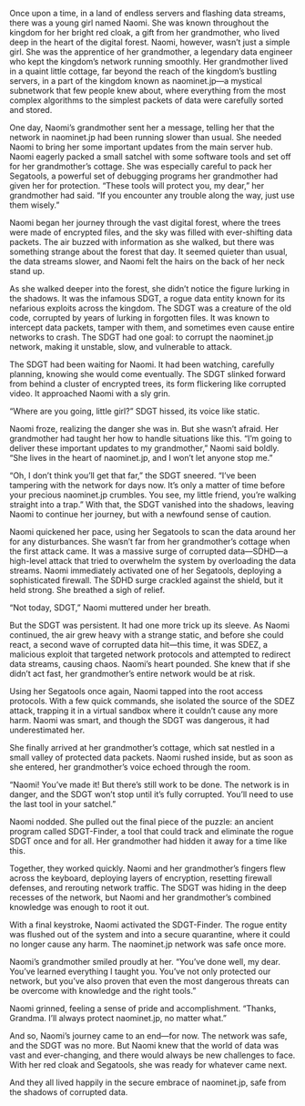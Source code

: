 Once upon a time, in a land of endless servers and flashing data streams, there was a young girl named Naomi. She was known throughout the kingdom for her bright red cloak, a gift from her grandmother, who lived deep in the heart of the digital forest. Naomi, however, wasn’t just a simple girl. She was the apprentice of her grandmother, a legendary data engineer who kept the kingdom’s network running smoothly. Her grandmother lived in a quaint little cottage, far beyond the reach of the kingdom’s bustling servers, in a part of the kingdom known as naominet.jp—a mystical subnetwork that few people knew about, where everything from the most complex algorithms to the simplest packets of data were carefully sorted and stored.

One day, Naomi’s grandmother sent her a message, telling her that the network in naominet.jp had been running slower than usual. She needed Naomi to bring her some important updates from the main server hub. Naomi eagerly packed a small satchel with some software tools and set off for her grandmother’s cottage. She was especially careful to pack her Segatools, a powerful set of debugging programs her grandmother had given her for protection. “These tools will protect you, my dear,” her grandmother had said. “If you encounter any trouble along the way, just use them wisely.”

Naomi began her journey through the vast digital forest, where the trees were made of encrypted files, and the sky was filled with ever-shifting data packets. The air buzzed with information as she walked, but there was something strange about the forest that day. It seemed quieter than usual, the data streams slower, and Naomi felt the hairs on the back of her neck stand up.

As she walked deeper into the forest, she didn’t notice the figure lurking in the shadows. It was the infamous SDGT, a rogue data entity known for its nefarious exploits across the kingdom. The SDGT was a creature of the old code, corrupted by years of lurking in forgotten files. It was known to intercept data packets, tamper with them, and sometimes even cause entire networks to crash. The SDGT had one goal: to corrupt the naominet.jp network, making it unstable, slow, and vulnerable to attack.

The SDGT had been waiting for Naomi. It had been watching, carefully planning, knowing she would come eventually. The SDGT slinked forward from behind a cluster of encrypted trees, its form flickering like corrupted video. It approached Naomi with a sly grin.

“Where are you going, little girl?” SDGT hissed, its voice like static.

Naomi froze, realizing the danger she was in. But she wasn’t afraid. Her grandmother had taught her how to handle situations like this. “I’m going to deliver these important updates to my grandmother,” Naomi said boldly. “She lives in the heart of naominet.jp, and I won’t let anyone stop me.”

“Oh, I don’t think you’ll get that far,” the SDGT sneered. “I’ve been tampering with the network for days now. It’s only a matter of time before your precious naominet.jp crumbles. You see, my little friend, you’re walking straight into a trap.” With that, the SDGT vanished into the shadows, leaving Naomi to continue her journey, but with a newfound sense of caution.

Naomi quickened her pace, using her Segatools to scan the data around her for any disturbances. She wasn’t far from her grandmother’s cottage when the first attack came. It was a massive surge of corrupted data—SDHD—a high-level attack that tried to overwhelm the system by overloading the data streams. Naomi immediately activated one of her Segatools, deploying a sophisticated firewall. The SDHD surge crackled against the shield, but it held strong. She breathed a sigh of relief.

“Not today, SDGT,” Naomi muttered under her breath.

But the SDGT was persistent. It had one more trick up its sleeve. As Naomi continued, the air grew heavy with a strange static, and before she could react, a second wave of corrupted data hit—this time, it was SDEZ, a malicious exploit that targeted network protocols and attempted to redirect data streams, causing chaos. Naomi’s heart pounded. She knew that if she didn’t act fast, her grandmother’s entire network would be at risk.

Using her Segatools once again, Naomi tapped into the root access protocols. With a few quick commands, she isolated the source of the SDEZ attack, trapping it in a virtual sandbox where it couldn’t cause any more harm. Naomi was smart, and though the SDGT was dangerous, it had underestimated her.

She finally arrived at her grandmother’s cottage, which sat nestled in a small valley of protected data packets. Naomi rushed inside, but as soon as she entered, her grandmother’s voice echoed through the room.

“Naomi! You’ve made it! But there’s still work to be done. The network is in danger, and the SDGT won’t stop until it’s fully corrupted. You’ll need to use the last tool in your satchel.”

Naomi nodded. She pulled out the final piece of the puzzle: an ancient program called SDGT-Finder, a tool that could track and eliminate the rogue SDGT once and for all. Her grandmother had hidden it away for a time like this.

Together, they worked quickly. Naomi and her grandmother’s fingers flew across the keyboard, deploying layers of encryption, resetting firewall defenses, and rerouting network traffic. The SDGT was hiding in the deep recesses of the network, but Naomi and her grandmother’s combined knowledge was enough to root it out.

With a final keystroke, Naomi activated the SDGT-Finder. The rogue entity was flushed out of the system and into a secure quarantine, where it could no longer cause any harm. The naominet.jp network was safe once more.

Naomi’s grandmother smiled proudly at her. “You’ve done well, my dear. You’ve learned everything I taught you. You’ve not only protected our network, but you’ve also proven that even the most dangerous threats can be overcome with knowledge and the right tools.”

Naomi grinned, feeling a sense of pride and accomplishment. “Thanks, Grandma. I’ll always protect naominet.jp, no matter what.”

And so, Naomi’s journey came to an end—for now. The network was safe, and the SDGT was no more. But Naomi knew that the world of data was vast and ever-changing, and there would always be new challenges to face. With her red cloak and Segatools, she was ready for whatever came next.

And they all lived happily in the secure embrace of naominet.jp, safe from the shadows of corrupted data.
